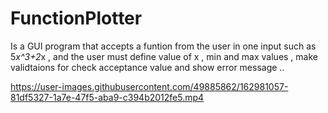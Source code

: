# FunctionPlotter
Is a GUI program that accepts a funtion from the user in one input such as 5*x^3+2*x , and the user must define value of x , min and max values , make validtaions for 
check acceptance value and show error message ..



https://user-images.githubusercontent.com/49885862/162981057-81df5327-1a7e-47f5-aba9-c394b2012fe5.mp4

